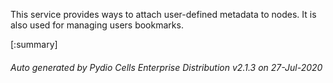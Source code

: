 






This service provides ways to attach user-defined metadata to nodes. It is also used for managing users bookmarks.

[:summary]

###### Auto generated by Pydio Cells Enterprise Distribution v2.1.3 on 27-Jul-2020
